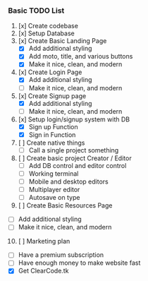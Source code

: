 ### Basic TODO List

1. [x] Create codebase
2. [x] Setup Database
3. [x] Create Basic Landing Page
    - [x] Add additional styling
    - [x] Add moto, title, and various buttons
    - [x] Make it nice, clean, and modern
4. [x] Create Login Page
    - [x] Add additional styling
    - [ ] Make it nice, clean, and modern
5. [x] Create Signup page
    - [x] Add additional styling
    - [ ] Make it nice, clean, and modern
6. [x] Setup login/signup system with DB
    - [x] Sign up Function
    - [x] Sign in Function
7. [ ] Create native things
    - [ ] Call a single project something
8. [ ] Create basic project Creator / Editor
    - [ ] Add DB control and editor control
    - [ ] Working terminal
    - [ ] Mobile and desktop editors
    - [ ] Multiplayer editor
    - [ ] Autosave on type
9. [ ] Create Basic Resources Page
  - [ ] Add additional styling
  - [ ] Make it nice, clean, and modern
10. [ ] Marketing plan
  - [ ] Have a premium subscription
  - [ ] Have enough money to make website fast
  - [x] Get ClearCode.tk